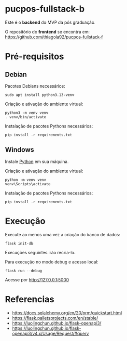 # pucpos-fullstack-b
Este é o **backend** do MVP da pós graduação.  

O repositório do **frontend** se encontra em: https://github.com/thiagola92/pucpos-fullstack-f  

# Pré-requisitos

## Debian
Pacotes Debians necessários:  
```
sudo apt install python3.13-venv
```

Criação e ativação do ambiente virtual:  
```
python3 -m venv venv
. venv/bin/activate
```

Instalação de pacotes Pythons necessários:  
```
pip install -r requirements.txt
```

## Windows
Instale [Python](https://www.python.org/) em sua máquina.  

Criação e ativação do ambiente virtual:  
```
python -m venv venv
venv\Scripts\activate
```

Instalação de pacotes Pythons necessários:  
```
pip install -r requirements.txt
```

# Execução
Execute ao menos uma vez a criação do banco de dados:  
```
flask init-db
```
Execuções seguintes irão recria-lo.  

Para execução no modo debug e acesso local:  
```
flask run --debug
```
Acesse por http://127.0.0.1:5000  

# Referencias
- https://docs.sqlalchemy.org/en/20/orm/quickstart.html
- https://flask.palletsprojects.com/en/stable/
- https://luolingchun.github.io/flask-openapi3/
- https://luolingchun.github.io/flask-openapi3/v4.x/Usage/Request/#query